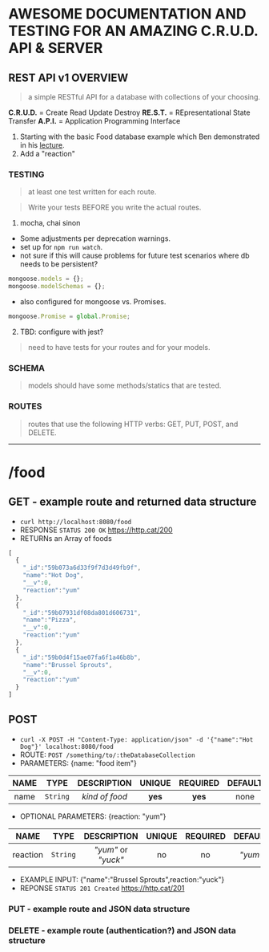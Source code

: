 # AWESOME DOCUMENTATION AND TESTING FOR AN AMAZING C.R.U.D. API & SERVER
## REST API v1 OVERVIEW
> a simple RESTful API for a database with collections of your choosing.

**C.R.U.D.** = Create Read Update Destroy
**RE.S.T.**  = REpresentational State Transfer
**A.P.I.**   = Application Programming Interface


1. Starting with the basic Food database example which Ben demonstrated in his [lecture](https://youtu.be/otSW2ZpBa2U).
2. Add a "reaction"

### TESTING
> at least one test written for each route.

> Write your tests BEFORE you write the actual routes.

1. mocha, chai sinon
  - Some adjustments per deprecation warnings.
  - set up for `npm run watch`.
  - not sure if this will cause problems for future test scenarios where db needs to be persistent?
  ```js
  mongoose.models = {};
  mongoose.modelSchemas = {};
  ```

  - also configured for mongoose vs. Promises.
  ```js
  mongoose.Promise = global.Promise;
  ```

2. TBD: configure with jest?

> need to have tests for your routes and for your models.

### SCHEMA
> models should have some methods/statics that are tested.

### ROUTES
> routes that use the following HTTP verbs: GET, PUT, POST, and DELETE.

***
# /food

## GET - example route and returned data structure
- `curl http://localhost:8080/food`
- RESPONSE `STATUS 200 OK` https://http.cat/200
- RETURNs an Array of foods
```js
[
  {
    "_id":"59b073a6d33f9f7d3d49fb9f",
    "name":"Hot Dog",
    "__v":0,
    "reaction":"yum"
  },
  {
    "_id":"59b07931df08da801d606731",
    "name":"Pizza",
    "__v":0,
    "reaction":"yum"
  },
  {
    "_id":"59b0d4f15ae07fa6f1a46b8b",
    "name":"Brussel Sprouts",
    "__v":0,
    "reaction":"yum"
  }
]
```

## POST
- `curl -X POST -H "Content-Type: application/json" -d '{"name":"Hot Dog"}' localhost:8080/food`
- ROUTE: `POST /something/to/:theDatabaseCollection`
- PARAMETERS: {name: "food item"}

| NAME | TYPE | DESCRIPTION | UNIQUE | REQUIRED | DEFAULT |
|:---:|:---:|:---:|:---:|:---:|:---:|
| name | `String` | *kind of food* | **yes** | **yes** | none |

- OPTIONAL PARAMETERS: {reaction: "yum"}

| NAME | TYPE | DESCRIPTION | UNIQUE | REQUIRED | DEFAULT |
|:---:|:---:|:---:|:---:|:---:|:---:|
| reaction | `String` | *"yum"* or *"yuck"* | no | no | *"yum"* |

- EXAMPLE INPUT: {"name":"Brussel Sprouts",reaction:"yuck"}
- REPONSE `STATUS 201 Created` https://http.cat/201

### PUT - example route and JSON data structure

### DELETE - example route (authentication?) and JSON data structure
